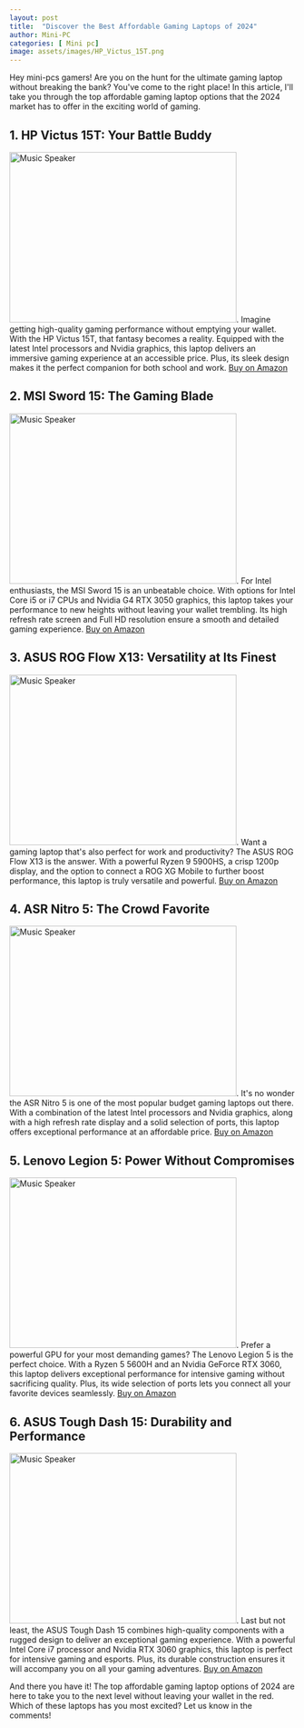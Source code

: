 ```yaml
---
layout: post
title:  "Discover the Best Affordable Gaming Laptops of 2024"
author: Mini-PC
categories: [ Mini pc]
image: assets/images/HP_Victus_15T.png
--- 
```


Hey mini-pcs gamers! Are you on the hunt for the ultimate gaming laptop without breaking the bank? You've come to the right place! In this article, I'll take you through the top affordable gaming laptop options that the 2024 market has to offer in the exciting world of gaming.

## 1. HP Victus 15T: Your Battle Buddy
<img src="https://m.media-amazon.com/images/I/71juF7A+MsL._AC_SL1500_.jpg" alt="Music Speaker" width="400" height="300">. 
Imagine getting high-quality gaming performance without emptying your wallet. With the HP Victus 15T, that fantasy becomes a reality. Equipped with the latest Intel processors and Nvidia graphics, this laptop delivers an immersive gaming experience at an accessible price. Plus, its sleek design makes it the perfect companion for both school and work. [Buy on Amazon](https://amzn.to/4cG1NUp)

## 2. MSI Sword 15: The Gaming Blade
<img src="https://m.media-amazon.com/images/I/61DLml1vA9L._AC_SL1200_.jpg" alt="Music Speaker" width="400" height="300">. 
For Intel enthusiasts, the MSI Sword 15 is an unbeatable choice. With options for Intel Core i5 or i7 CPUs and Nvidia G4 RTX 3050 graphics, this laptop takes your performance to new heights without leaving your wallet trembling. Its high refresh rate screen and Full HD resolution ensure a smooth and detailed gaming experience. [Buy on Amazon](https://amzn.to/4alJSkt)

## 3. ASUS ROG Flow X13: Versatility at Its Finest
<img src="https://m.media-amazon.com/images/I/61YZnYlPi+L._AC_SL1500_.jpg" alt="Music Speaker" width="400" height="300">. 
Want a gaming laptop that's also perfect for work and productivity? The ASUS ROG Flow X13 is the answer. With a powerful Ryzen 9 5900HS, a crisp 1200p display, and the option to connect a ROG XG Mobile to further boost performance, this laptop is truly versatile and powerful. [Buy on Amazon](https://amzn.to/3ILkl7U)

## 4. ASR Nitro 5: The Crowd Favorite
<img src="https://m.media-amazon.com/images/I/61XnKDqBjzL._AC_SL1500_.jpg" alt="Music Speaker" width="400" height="300">. 
It's no wonder the ASR Nitro 5 is one of the most popular budget gaming laptops out there. With a combination of the latest Intel processors and Nvidia graphics, along with a high refresh rate display and a solid selection of ports, this laptop offers exceptional performance at an affordable price. [Buy on Amazon](https://amzn.to/3TDw8Kw)

## 5. Lenovo Legion 5: Power Without Compromises
<img src="https://m.media-amazon.com/images/I/71OF9CFOuUL._AC_SL1500_.jpg" alt="Music Speaker" width="400" height="300">. 
Prefer a powerful GPU for your most demanding games? The Lenovo Legion 5 is the perfect choice. With a Ryzen 5 5600H and an Nvidia GeForce RTX 3060, this laptop delivers exceptional performance for intensive gaming without sacrificing quality. Plus, its wide selection of ports lets you connect all your favorite devices seamlessly. [Buy on Amazon](https://amzn.to/3J4pxnG)

## 6. ASUS Tough Dash 15: Durability and Performance
<img src="https://m.media-amazon.com/images/I/71ojew1DnGL._AC_SL1500_.jpg" alt="Music Speaker" width="400" height="300">. 
Last but not least, the ASUS Tough Dash 15 combines high-quality components with a rugged design to deliver an exceptional gaming experience. With a powerful Intel Core i7 processor and Nvidia RTX 3060 graphics, this laptop is perfect for intensive gaming and esports. Plus, its durable construction ensures it will accompany you on all your gaming adventures. [Buy on Amazon](https://amzn.to/3J8a06c)

And there you have it! The top affordable gaming laptop options of 2024 are here to take you to the next level without leaving your wallet in the red. Which of these laptops has you most excited? Let us know in the comments!
